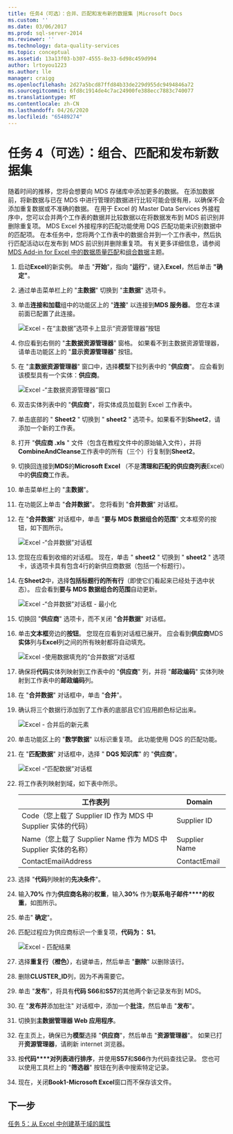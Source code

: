 ```yaml
---
title: 任务4（可选）：合并、匹配和发布新的数据集 |Microsoft Docs
ms.custom: ''
ms.date: 03/06/2017
ms.prod: sql-server-2014
ms.reviewer: ''
ms.technology: data-quality-services
ms.topic: conceptual
ms.assetid: 13a13f03-b307-4555-8e33-6d98c459d994
author: lrtoyou1223
ms.author: lle
manager: craigg
ms.openlocfilehash: 2d27a5bcd87ffd84b33de229d955dc9494846a72
ms.sourcegitcommit: 6fd8c1914de4c7ac24900fe388ecc7883c740077
ms.translationtype: MT
ms.contentlocale: zh-CN
ms.lasthandoff: 04/26/2020
ms.locfileid: "65489274"
---
```

# <a name="task-4-optional-combining-matching-and-publishing-new-set-of-data"></a>任务 4（可选）：组合、匹配和发布新数据集
  随着时间的推移，您将会想要向 MDS 存储库中添加更多的数据。 在添加数据前，将新数据与已在 MDS 中进行管理的数据进行比较可能会很有用，以确保不会添加重复数据或不准确的数据。 在用于 Excel 的 Master Data Services 外接程序中，您可以合并两个工作表的数据并比较数据以在将数据发布到 MDS 前识别并删除重复项。 MDS Excel 外接程序的匹配功能使用 DQS 匹配功能来识别数据中的匹配项。 在本任务中，您将两个工作表中的数据合并到一个工作表中，然后执行匹配活动以在发布到 MDS 前识别并删除重复项。 有关更多详细信息，请参阅[MDS Add-in for Excel 中的数据质量匹配](https://msdn.microsoft.com/library/hh548681.aspx)和[组合数据](https://msdn.microsoft.com/library/hh548680.aspx)主题。  
  
1.  启动**Excel**的新实例。 单击 "**开始**"，指向 "**运行**"，键入**Excel**，然后单击 **"确定"**。  
  
2.  通过单击菜单栏上的 "**主数据**" 切换到 "**主数据**" 选项卡。  
  
3.  单击**连接和加载**组中的功能区上的 "**连接**" 以连接到**MDS 服务器**。 您在本课前面已配置了此连接。  
  
     ![Excel - 在“主数据”选项卡上显示“资源管理器”按钮](../../2014/tutorials/media/et-combinematchandpublishnewsod-01.jpg "Excel - 在“主数据”选项卡上显示“资源管理器”按钮")  
  
4.  你应看到右侧的 "**主数据资源管理器**" 窗格。 如果看不到主数据资源管理器，请单击功能区上的 "**显示资源管理器**" 按钮。  
  
5.  在 "**主数据资源管理器**" 窗口中，选择**模型**下拉列表中的 "**供应商**"。 应会看到该模型具有一个实体：**供应商**。  
  
     ![Excel -“主数据资源管理器”窗口](../../2014/tutorials/media/et-combinematchandpublishnewsod-02.jpg "Excel -“主数据资源管理器”窗口")  
  
6.  双击实体列表中的 "**供应商**"，将实体成员加载到 Excel 工作表中。  
  
7.  单击底部的 " **Sheet2** " 切换到 " **sheet2** " 选项卡。如果看不到**Sheet2**，请添加一个新的工作表。  
  
8.  打开 "**供应商 .xls** " 文件（包含在教程文件中的原始输入文件），并将**CombineAndCleanse**工作表中的所有（三个）行复制到**Sheet2**。  
  
9. 切换回连接到**MDS**的**Microsoft Excel** （不是**清理和匹配的供应商列表**Excel）中的**供应商**工作表。  
  
10. 单击菜单栏上的 "**主数据**"。  
  
11. 在功能区上单击 "**合并数据**"。 您将看到 "**合并数据**" 对话框。  
  
12. 在 "**合并数据**" 对话框中，单击 "**要与 MDS 数据组合的范围**" 文本框旁的按钮，如下图所示。  
  
     ![Excel -“合并数据”对话框](../../2014/tutorials/media/et-combinematchandpublishnewsod-03.jpg "Excel -“合并数据”对话框")  
  
13. 您现在应看到收缩的对话框。 现在，单击 " **sheet2** " 切换到 " **sheet2** " 选项卡，该选项卡具有包含4行的新供应商数据（包括一个标题行）。  
  
14. 在**Sheet2**中，选择**包括标题行的所有行**（即使它们看起来已经处于选中状态）。 应会看到**要与 MDS 数据组合的范围**自动更新。  
  
     ![Excel -“合并数据”对话框 - 最小化](../../2014/tutorials/media/et-combinematchandpublishnewsod-04.jpg "Excel -“合并数据”对话框 - 最小化")  
  
15. 切换回 "**供应商**" 选项卡，而不关闭 "**合并数据**" 对话框。  
  
16. 单击**文本框**旁边的**按钮**。 您现在应看到对话框已展开。 应会看到**供应商**MDS**实体**列与**Excel**列之间的所有映射都将自动填充。  
  
     ![Excel -使用数据填充的“合并数据”对话框](../../2014/tutorials/media/et-combinematchandpublishnewsod-05.jpg "Excel -使用数据填充的“合并数据”对话框")  
  
17. 确保将**代码**实体列映射到工作表中的 "**供应商**" 列，并将 "**邮政编码**" 实体列映射到工作表中的**邮政编码**列。  
  
18. 在 "**合并数据**" 对话框中，单击 "**合并**"。  
  
19. 确认将三个数据行添加到了工作表的底部且它们应用颜色标记出来。  
  
     ![Excel - 合并后的新元素](../../2014/tutorials/media/et-combinematchandpublishnewsod-06.jpg "Excel - 合并后的新元素")  
  
20. 单击功能区上的 "**数学数据**" 以标识重复项。 此功能使用 DQS 的匹配功能。  
  
21. 在 "**匹配数据**" 对话框中，选择 " **DQS 知识库**" 的 "**供应商**"。  
  
     ![Excel -“匹配数据”对话框](../../2014/tutorials/media/et-combinematchandpublishnewsod-07.jpg "Excel -“匹配数据”对话框")  
  
22. 将工作表列映射到域，如下表中所示。  
  
    |工作表列|Domain|  
    |----------------------|------------|  
    |Code（您上载了 Supplier ID 作为 MDS 中 Supplier 实体的代码）|Supplier ID|  
    |Name（您上载了 Supplier Name 作为 MDS 中 Supplier 实体的名称）|Supplier Name|  
    |ContactEmailAddress|ContactEmail|  
  
23. 选择 "**代码**列映射的**先决条件**"。  
  
24. 输入**70%** 作为**供应商名称**的**权重**，输入**30%** 作为**联系电子邮件****的权重**，如图所示。  
  
25. 单击" **确定**"。  
  
26. 匹配过程应为供应商标识一个重复项，**代码为： S1**。  
  
     ![Excel - 匹配结果](../../2014/tutorials/media/et-combinematchandpublishnewsod-08.jpg "Excel - 匹配结果")  
  
27. 选择**重复行（橙色）**，右键单击，然后单击 "**删除**" 以删除该行。  
  
28. 删除**CLUSTER_ID**列，因为不再需要它。  
  
29. 单击 "**发布**"，将具有**代码 S66**和**S57**的其他两个新记录发布到 MDS。  
  
30. 在 "**发布并**添加批注" 对话框中，添加一个**批注**，然后单击 "**发布**"。  
  
31. 切换到**主数据管理器 Web 应用程序**。  
  
32. 在主页上，确保已为**模型**选择 "**供应商**"，然后单击 "**资源管理器**"。 如果已打开**资源管理器**，请刷新 internet 浏览器。  
  
33. 按**代码****对列表进行排序**，并使用**S57**和**S66**作为代码查找记录。 您也可以使用工具栏上的 "**筛选器**" 按钮在列表中搜索特定记录。  
  
34. 现在，关闭**Book1-Microsoft Excel**窗口而不保存该文件。  
  
## <a name="next-step"></a>下一步  
 [任务 5：从 Excel 中创建基于域的属性](../../2014/tutorials/task-5-creating-a-domain-based-attribute-from-excel.md)  
  
  
